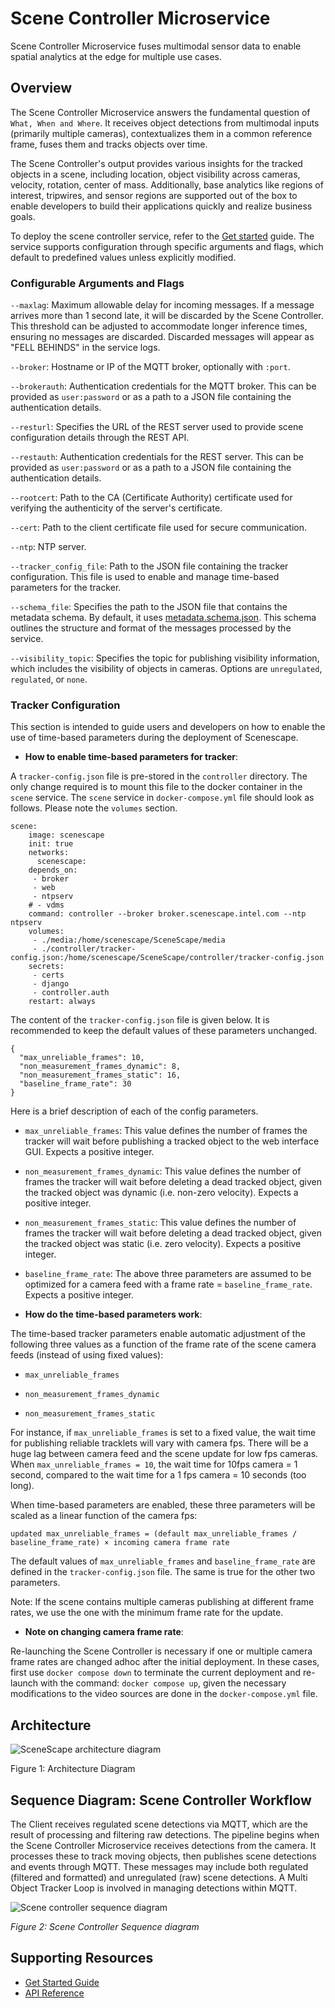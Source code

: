 # Scene Controller Microservice
Scene Controller Microservice fuses multimodal sensor data to enable spatial analytics at the edge for multiple use cases.

## Overview

The Scene Controller Microservice answers the fundamental question of `What, When and Where`. It receives object detections from multimodal inputs (primarily multiple cameras), contextualizes them in a common reference frame, fuses them and tracks objects over time.

The Scene Controller's output provides various insights for the tracked objects in a scene, including location, object visibility across cameras, velocity, rotation, center of mass. Additionally, base analytics like regions of interest, tripwires, and sensor regions are supported out of the box to enable developers to build their applications quickly and realize business goals.

To deploy the scene controller service, refer to the [Get started](get-started.md) guide. The service supports configuration through specific arguments and flags, which default to predefined values unless explicitly modified.

### Configurable Arguments and Flags

`--maxlag`: Maximum allowable delay for incoming messages. If a message arrives more than 1 second late, it will be discarded by the Scene Controller. This threshold can be adjusted to accommodate longer inference times, ensuring no messages are discarded. Discarded messages will appear as "FELL BEHINDS" in the service logs.

`--broker`: Hostname or IP of the MQTT broker, optionally with `:port`.

`--brokerauth`: Authentication credentials for the MQTT broker. This can be provided as `user:password` or as a path to a JSON file containing the authentication details.

`--resturl`: Specifies the URL of the REST server used to provide scene configuration details through the REST API.

`--restauth`: Authentication credentials for the REST server. This can be provided as `user:password` or as a path to a JSON file containing the authentication details.

`--rootcert`: Path to the CA (Certificate Authority) certificate used for verifying the authenticity of the server's certificate.

`--cert`: Path to the client certificate file used for secure communication.

`--ntp`: NTP server.

`--tracker_config_file`: Path to the JSON file containing the tracker configuration. This file is used to enable and manage time-based parameters for the tracker.

`--schema_file`: Specifies the path to the JSON file that contains the metadata schema. By default, it uses [metadata.schema.json](https://github.com/open-edge-platform/scenescape/blob/main/controller/schema/metadata.schema.json). This schema outlines the structure and format of the messages processed by the service.

`--visibility_topic`: Specifies the topic for publishing visibility information, which includes the visibility of objects in cameras. Options are `unregulated`, `regulated`, or `none`.

### Tracker Configuration

This section is intended to guide users and developers on how to enable the use of time-based parameters during the deployment of Scenescape.

- **How to enable time-based parameters for tracker**:

A `tracker-config.json` file is pre-stored in the `controller` directory. The only change required is to mount this file to the docker container in the `scene` service. The `scene` service in `docker-compose.yml` file should look as follows. Please note the `volumes` section.

```
scene:
    image: scenescape
    init: true
    networks:
      scenescape:
    depends_on:
     - broker
     - web
     - ntpserv
    # - vdms
    command: controller --broker broker.scenescape.intel.com --ntp ntpserv
    volumes:
     - ./media:/home/scenescape/SceneScape/media
     - ./controller/tracker-config.json:/home/scenescape/SceneScape/controller/tracker-config.json
    secrets:
     - certs
     - django
     - controller.auth
    restart: always
```

The content of the `tracker-config.json` file is given below. It is recommended to keep the default values of these parameters unchanged.

```
{
  "max_unreliable_frames": 10,
  "non_measurement_frames_dynamic": 8,
  "non_measurement_frames_static": 16,
  "baseline_frame_rate": 30
}
```
Here is a brief description of each of the config parameters.

- `max_unreliable_frames`: This value defines the number of frames the tracker will wait before publishing a tracked object to the web interface GUI. Expects a positive integer.

- `non_measurement_frames_dynamic`: This value defines the number of frames the tracker will wait before deleting a dead tracked object, given the tracked object was dynamic (i.e. non-zero velocity). Expects a positive integer.

- `non_measurement_frames_static`: This value defines the number of frames the tracker will wait before deleting a dead tracked object, given the tracked object was static (i.e. zero velocity). Expects a positive integer.

- `baseline_frame_rate`: The above three parameters are assumed to be optimized for a camera feed with a frame rate = `baseline_frame_rate`. Expects a positive integer.


- **How do the time-based parameters work**:

The time-based tracker parameters enable automatic adjustment of the following three values as a function of the frame rate of the scene camera feeds (instead of using fixed values):

- `max_unreliable_frames`

- `non_measurement_frames_dynamic`

- `non_measurement_frames_static`

For instance, if `max_unreliable_frames` is set to a fixed value, the wait time for publishing reliable tracklets will vary with camera fps. There will be a huge lag between camera feed and the scene update for low fps cameras. When `max_unreliable_frames = 10`, the wait time for 10fps camera = 1 second, compared to the wait time for a 1 fps camera = 10 seconds (too long).

When time-based parameters are enabled, these three parameters will be scaled as a linear function of the camera fps:
```
updated max_unreliable_frames = (default max_unreliable_frames / baseline_frame_rate) × incoming camera frame rate
```

The default values of `max_unreliable_frames` and `baseline_frame_rate` are defined in the `tracker-config.json` file. The same is true for the other two parameters.

Note: If the scene contains multiple cameras publishing at different frame rates, we use the one with the minimum frame rate for the update.

- **Note on changing camera frame rate**:

Re-launching the Scene Controller is necessary if one or multiple camera frame rates are changed adhoc after the initial deployment. In these cases, first use `docker compose down` to terminate the current deployment and re-launch with the command: `docker compose up`, given the necessary modifications to the video sources are done in the `docker-compose.yml` file.


## Architecture
![SceneScape architecture diagram](images/architecture.png)

Figure 1: Architecture Diagram

## Sequence Diagram: Scene Controller Workflow

The Client receives regulated scene detections via MQTT, which are the result of processing and filtering raw detections. The pipeline begins when the Scene Controller Microservice receives detections from the camera. It processes these to track moving objects, then publishes scene detections and events through MQTT. These messages may include both regulated (filtered and formatted) and unregulated (raw) scene detections. A Multi Object Tracker Loop is involved in managing detections within MQTT.

![Scene controller sequence diagram](images/scene-controller-sequence-diagram.png)

*Figure 2: Scene Controller Sequence diagram*

## Supporting Resources

- [Get Started Guide](get-started.md)
- [API Reference](api-reference.md)
